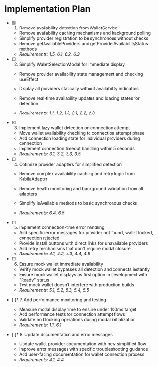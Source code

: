 # Implementation Plan

- [x] 1. Remove availability detection from WalletService


  - Remove availability caching mechanisms and background polling
  - Simplify provider registration to be synchronous without checks
  - Remove getAvailableProviders and getProviderAvailabilityStatus methods
  - _Requirements: 1.5, 6.1, 6.2, 6.3_



- [ ] 2. Simplify WalletSelectionModal for immediate display
  - Remove provider availability state management and checking useEffect
  - Display all providers statically without availability indicators


  - Remove real-time availability updates and loading states for detection
  - _Requirements: 1.1, 1.2, 1.3, 2.1, 2.2, 2.3_

- [x] 3. Implement lazy wallet detection on connection attempt


  - Move wallet availability checking to connection attempt phase
  - Add connection loading state for individual providers during connection
  - Implement connection timeout handling within 5 seconds
  - _Requirements: 3.1, 3.2, 3.3, 3.5_



- [ ] 4. Optimize provider adapters for simplified detection
  - Remove complex availability caching and retry logic from KabilaAdapter
  - Remove health monitoring and background validation from all adapters




  - Simplify isAvailable methods to basic synchronous checks
  - _Requirements: 6.4, 6.5_

- [ ] 5. Implement connection-time error handling
  - Add specific error messages for provider not found, wallet locked, connection rejected
  - Provide install buttons with direct links for unavailable providers
  - Add retry mechanisms that don't require modal closure
  - _Requirements: 4.1, 4.2, 4.3, 4.4, 4.5_

- [ ] 6. Ensure mock wallet immediate availability
  - Verify mock wallet bypasses all detection and connects instantly
  - Ensure mock wallet displays as first option in development with "Ready" status
  - Test mock wallet doesn't interfere with production builds
  - _Requirements: 5.1, 5.2, 5.3, 5.4, 5.5_

- [ ]* 7. Add performance monitoring and testing
  - Measure modal display time to ensure under 100ms target
  - Add performance tests for connection attempt flows
  - Validate no blocking operations during modal initialization
  - _Requirements: 1.1, 6.1_

- [ ]* 8. Update documentation and error messages
  - Update wallet provider documentation with new simplified flow
  - Improve error messages with specific troubleshooting guidance
  - Add user-facing documentation for wallet connection process
  - _Requirements: 4.1, 4.4_